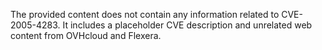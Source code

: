 The provided content does not contain any information related to CVE-2005-4283. It includes a placeholder CVE description and unrelated web content from OVHcloud and Flexera.